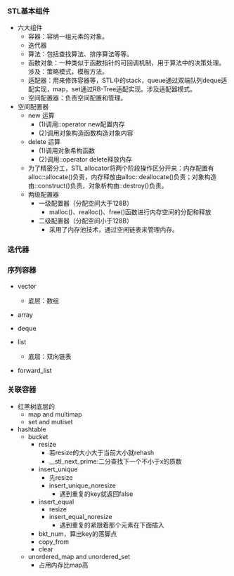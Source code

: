 

### STL基本组件
- 六大组件
    - 容器：容纳一组元素的对象。
    - 迭代器
    - 算法：包括查找算法、排序算法等等。
    - 函数对象：一种类似于函数指针的可回调机制，用于算法中的决策处理。涉及：策略模式，模板方法。
    - 适配器：用来修饰容器等，STL中的stack，queue通过双端队列deque适配实现，map，set通过RB-Tree适配实现。涉及适配器模式。
    - 空间配置器：负责空间配置和管理。
- 空间配置器
    - new 运算
        - (1)调用::operator new配置内存
        - (2)调用对象构造函数构造对象内容
    - delete 运算
        - (1)调用对象希构函数
        - (2)调用::operator delete释放内存 
    - 为了精密分工，STL allocator将两个阶段操作区分开来：内存配置有alloc::allocate()负责，内存释放由alloc::deallocate()负责；对象构造由::construct()负责，对象析构由::destroy()负责。 
    - 两级配置器
        - 一级配置器（分配空间大于128B）
            - malloc()、realloc()、free()函数进行内存空间的分配和释放
        - 二级配置器（分配空间小于128B）
            - 采用了内存池技术，通过空闲链表来管理内存。
 
 
### 迭代器

### 序列容器
- vector
    - 底层：数组
- array

- deque
- list
    - 底层：双向链表
- forward_list
 
 
 ### 关联容器
 - 红黑树底层的
    - map and multimap
    - set and mutiset
- hashtable
    - bucket
        - resize
            - 若resize的大小大于当前大小就rehash
            - __stl_next_prime:二分查找下一个不小于x的质数
        - insert_unique
            - 先resize
            - insert_unique_noresize
                - 遇到重复的key就返回false
        - insert_equal
            - resize
            - insert_equal_noresize
                - 遇到重复的紧跟着那个元素在下面插入
        - bkt_num，算出key的落脚点
        - copy_from
        - clear
    - unordered_map and unordered_set
        - 占用内存比map高
 
            
 